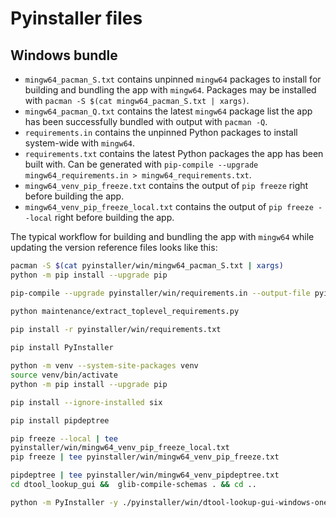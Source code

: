 # Pyinstaller files

## Windows bundle

* `mingw64_pacman_S.txt` contains unpinned `mingw64` packages to install for building and bundling the app with `mingw64`.
  Packages may be installed with `pacman -S $(cat mingw64_pacman_S.txt | xargs)`.
* `mingw64_pacman_Q.txt` contains the latest `mingw64` package list the app has been successfully bundled with 
  output with `pacman -Q`.
* `requirements.in` contains the unpinned Python packages to install system-wide with `mingw64`.
* `requirements.txt` contains the latest Python packages the app has been built with.
  Can be generated with `pip-compile --upgrade mingw64_requirements.in > mingw64_requirements.txt`.
* `mingw64_venv_pip_freeze.txt` contains the output of `pip freeze` right before building the app.
* `mingw64_venv_pip_freeze_local.txt` contains the output of `pip freeze --local` right before building the app.

The typical workflow for building and bundling the app with `mingw64` while updating the version reference files looks like this:

```bash
pacman -S $(cat pyinstaller/win/mingw64_pacman_S.txt | xargs)
python -m pip install --upgrade pip

pip-compile --upgrade pyinstaller/win/requirements.in --output-file pyinstaller/win/full_requirements.txt

python maintenance/extract_toplevel_requirements.py

pip install -r pyinstaller/win/requirements.txt
 
pip install PyInstaller

python -m venv --system-site-packages venv
source venv/bin/activate
python -m pip install --upgrade pip

pip install --ignore-installed six

pip install pipdeptree

pip freeze --local | tee 
pyinstaller/win/mingw64_venv_pip_freeze_local.txt
pip freeze | tee pyinstaller/win/mingw64_venv_pip_freeze.txt

pipdeptree | tee pyinstaller/win/mingw64_venv_pipdeptree.txt
cd dtool_lookup_gui &&  glib-compile-schemas . && cd ..

python -m PyInstaller -y ./pyinstaller/win/dtool-lookup-gui-windows-one-file.spec
```
